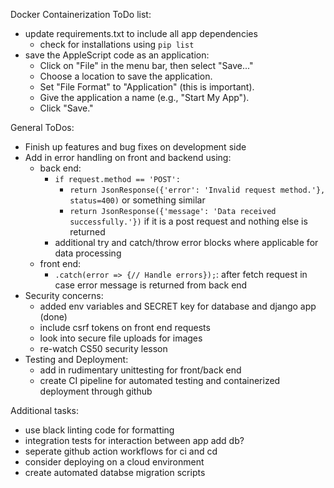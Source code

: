 Docker Containerization ToDo list:
- update requirements.txt to include all app dependencies
  - check for installations using `pip list`
- save the AppleScript code as an application:
  - Click on "File" in the menu bar, then select "Save..."
  - Choose a location to save the application.
  - Set "File Format" to "Application" (this is important).
  - Give the application a name (e.g., "Start My App").
  - Click "Save."

General ToDos:
- Finish up features and bug fixes on development side
- Add in error handling on front and backend using:
  - back end:
    - `if request.method == 'POST':`
      - `return JsonResponse({'error': 'Invalid request method.'}, status=400)` or something similar
      - `return JsonResponse({'message': 'Data received successfully.'})` if it is a post request and nothing else is returned
    - additional try and catch/throw error blocks where applicable for data processing
  - front end:
    - `.catch(error => {// Handle errors});`: after fetch request in case error message is returned from back end
- Security concerns:
  - added env variables and SECRET key for database and django app (done)
  - include csrf tokens on front end requests
  - look into secure file uploads for images
  - re-watch CS50 security lesson
- Testing and Deployment:
  - add in rudimentary unittesting for front/back end
  - create CI pipeline for automated testing and containerized deployment through github

Additional tasks:
- use black linting code for formatting
- integration tests for interaction between app add db?
- seperate github action workflows for ci and cd
- consider deploying on a cloud environment
- create automated databse migration scripts
